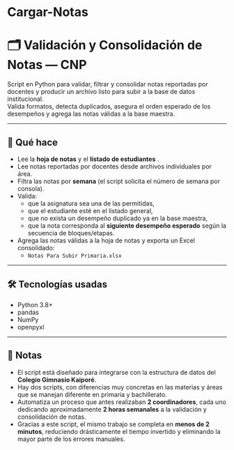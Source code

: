 # Cargar-Notas

# 🗂️ Validación y Consolidación de Notas — CNP

Script en Python para validar, filtrar y consolidar notas reportadas por docentes y producir un archivo listo para subir a la base de datos institucional.  
Valida formatos, detecta duplicados, asegura el orden esperado de los desempeños y agrega las notas válidas a la base maestra.

---

## 🚀 Qué hace
- Lee la **hoja de notas**  y el **listado de estudiantes** .
- Lee notas reportadas por docentes desde archivos individuales por área.
- Filtra las notas por **semana** (el script solicita el número de semana por consola).
- Valida:
  - que la asignatura sea una de las permitidas,
  - que el estudiante esté en el listado general,
  - que no exista un desempeño duplicado ya en la base maestra,
  - que la nota corresponda al **siguiente desempeño esperado** según la secuencia de bloques/etapas.
- Agrega las notas válidas a la hoja de notas y exporta un Excel consolidado:
  - `Notas Para Subir Primaria.xlsx`

---

## 🛠 Tecnologías usadas
- Python 3.8+  
- pandas  
- NumPy  
- openpyxl

---

## 📄 Notas
- El script está diseñado para integrarse con la estructura de datos del **Colegio Gimnasio Kaiporé**.
- Hay dos scripts, con diferencias muy concretas en las materias y áreas que se manejan diferente en primaria y bachillerato.
- Automatiza un proceso que antes realizaban **2 coordinadores**, cada uno dedicando aproximadamente **2 horas semanales** a la validación y consolidación de notas.
- Gracias a este script, el mismo trabajo se completa en **menos de 2 minutos**, reduciendo drásticamente el tiempo invertido y eliminando la mayor parte de los errores manuales.

